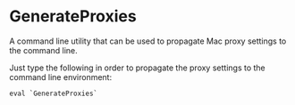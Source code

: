 # GenerateProxies
A command line utility that can be used to propagate Mac proxy settings to the command line.

Just type the following in order to propagate the proxy settings to the command line environment:

    eval `GenerateProxies` 
